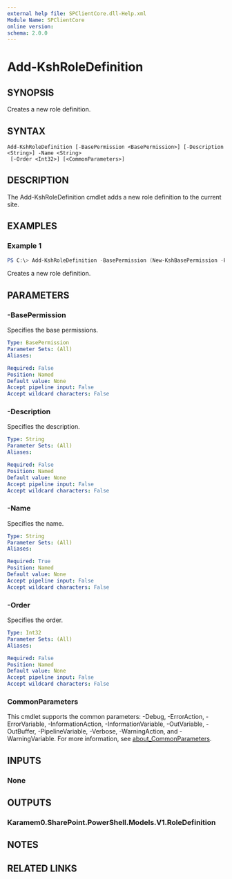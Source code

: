 ```yaml
---
external help file: SPClientCore.dll-Help.xml
Module Name: SPClientCore
online version:
schema: 2.0.0
---
```


# Add-KshRoleDefinition

## SYNOPSIS
Creates a new role definition.

## SYNTAX

```
Add-KshRoleDefinition [-BasePermission <BasePermission>] [-Description <String>] -Name <String>
 [-Order <Int32>] [<CommonParameters>]
```

## DESCRIPTION
The Add-KshRoleDefinition cmdlet adds a new role definition to the current site.

## EXAMPLES

### Example 1
```powershell
PS C:\> Add-KshRoleDefinition -BasePermission (New-KshBasePermission -Permission 'ViewListItems') -Name 'Viewer'
```

Creates a new role definition.

## PARAMETERS

### -BasePermission
Specifies the base permissions.

```yaml
Type: BasePermission
Parameter Sets: (All)
Aliases:

Required: False
Position: Named
Default value: None
Accept pipeline input: False
Accept wildcard characters: False
```

### -Description
Specifies the description.

```yaml
Type: String
Parameter Sets: (All)
Aliases:

Required: False
Position: Named
Default value: None
Accept pipeline input: False
Accept wildcard characters: False
```

### -Name
Specifies the name.

```yaml
Type: String
Parameter Sets: (All)
Aliases:

Required: True
Position: Named
Default value: None
Accept pipeline input: False
Accept wildcard characters: False
```

### -Order
Specifies the order.

```yaml
Type: Int32
Parameter Sets: (All)
Aliases:

Required: False
Position: Named
Default value: None
Accept pipeline input: False
Accept wildcard characters: False
```

### CommonParameters
This cmdlet supports the common parameters: -Debug, -ErrorAction, -ErrorVariable, -InformationAction, -InformationVariable, -OutVariable, -OutBuffer, -PipelineVariable, -Verbose, -WarningAction, and -WarningVariable. For more information, see [about_CommonParameters](http://go.microsoft.com/fwlink/?LinkID=113216).

## INPUTS

### None

## OUTPUTS

### Karamem0.SharePoint.PowerShell.Models.V1.RoleDefinition

## NOTES

## RELATED LINKS
